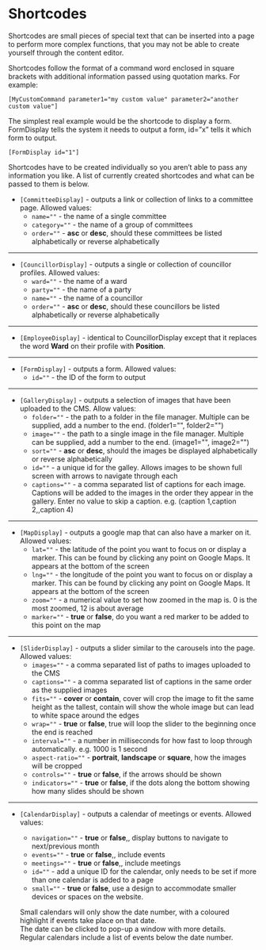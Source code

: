 # Shortcodes

Shortcodes are small pieces of special text that can be inserted into a page to perform more complex functions, that you may not be able to create yourself through the content editor. 

Shortcodes follow the format of a command word enclosed in square brackets with additional information passed using quotation marks. For example:

    [MyCustomCommand parameter1="my custom value" parameter2="another custom value"]

The simplest real example would be the shortcode to display a form. FormDisplay tells the system it needs to output a form, id=”x” tells it which form to output.

    [FormDisplay id="1"]

Shortcodes have to be created individually so you aren’t able to pass any information you like. A list of currently created shortcodes and what can be passed to them is below.

* `[CommitteeDisplay]` - outputs a link or collection of links to a committee page. Allowed values:
    * `name=""`     - the name of a single committee
	* `category=""` - the name of a group of committees
    * `order=""`    - **asc** or **desc**, should these committees be listed alphabetically or reverse alphabetically 

---

* `[CouncillorDisplay]` - outputs a single or collection of councillor profiles. Allowed values:
    * `ward=""`     - the name of a ward
    * `party=""`    - the name of a party
    * `name=""`     - the name of a councillor
    * `order=""`    - **asc** or **desc**, should these councillors be listed alphabetically or reverse alphabetically

---

* `[EmployeeDisplay]` - identical to CouncillorDisplay except that it replaces the word **Ward** on their profile with **Position**.

---

* `[FormDisplay]` - outputs a form. Allowed values:
    * `id=""`       - the ID of the form to output

---

* `[GalleryDisplay]` - outputs a selection of images that have been uploaded to the CMS. Allow values:
    * `folder=""`   - the path to a folder in the file manager. Multiple can be supplied, add a number to the end. (folder1="", folder2="")
    * `image=""`    - the path to a single image in the file manager. Multiple can be supplied, add a number to the end. (image1="", image2="")
    * `sort=""`     - **asc** or **desc**, should the images be displayed alphabetically or reverse alphabetically
    * `id=""`       - a unique id for the galley. Allows images to be shown full screen with arrows to navigate through each
    * `captions=""` - a comma separated list of captions for each image. Captions will be added to the images in the order they appear in the gallery. Enter no value to skip a caption. e.g. (caption 1,caption 2,,caption 4)

---

* `[MapDisplay]` - outputs a google map that can also have a marker on it. Allowed values:
    * `lat=""`      - the latitude of the point you want to focus on or display a marker. This can be found by clicking any point on Google Maps. It appears at the bottom of the screen
    * `lng=""`      - the longitude of the point you want to focus on or display a marker. This can be found by clicking any point on Google Maps. It appears at the bottom of the screen
    * `zoom=""`     - a numerical value to set how zoomed in the map is. 0 is the most zoomed, 12 is about average
    * `marker=""`   - **true** or **false**, do you want a red marker to be added to this point on the map

---

* `[SliderDisplay]` - outputs a slider similar to the carousels into the page. Allowed values:
    * `images=""`       - a comma separated list of paths to images uploaded to the CMS
    * `captions=""`     - a comma separated list of captions in the same order as the supplied images
    * `fits=""`         - **cover** or **contain**, cover will crop the image to fit the same height as the tallest, contain will show the whole image but can lead to white space around the edges
    * `wrap=""`         - **true** or **false**, true will loop the slider to the beginning once the end is reached
    * `interval=""`     - a number in milliseconds for how fast to loop through automatically. e.g. 1000 is 1 second
    * `aspect-ratio=""` - **portrait**, **landscape** or **square**, how the images will be cropped
    * `controls=""`     - **true** or **false**, if the arrows should be shown
    * `indicators=""`   - **true** or **false**, if the dots along the bottom showing how many slides should be shown

---

* `[CalendarDisplay]` - outputs a calendar of meetings or events. Allowed values:
    * `navigation=""`   - **true** or **false**,, display buttons to navigate to next/previous month
    * `events=""`       - **true** or **false**,, include events
    * `meetings=""`     - **true** or **false**,, include meetings
    * `id=""`           - add a unique ID for the calendar, only needs to be set if more than one calendar is added to a page
    * `small=""`        - **true** or **false**, use a design to accommodate smaller devices or spaces on the website. 
    
    Small calendars will only show the date number, with a coloured highlight if events take place on that date.
    <br>The date can be clicked to pop-up a window with more details.
    <br>Regular calendars include a list of events below the date number.